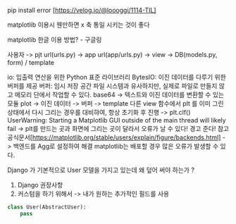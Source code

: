 pip install error [https://velog.io/@loooggi/1114-TIL]

matplotlib 이용시 웬만하면 x 축 통일 시키는 것이 좋다

matplotlib 한글 이용 방법? - 구글링

사용자 -> pjt url(urls.py) -> app url(app/urls.py) -> view -> DB(models.py, form) / template

io: 입출력 연산을 위한 Python 표준 라이브러리
BytesIO: 이진 데이터를 다루기 위한 버퍼를 제공
버퍼: 임시 저장 공간
파일 시스템과 유사하지만, 실제로 파일로 만들지 않고 메모리 단에서 작업할 수 있다.
base64 -> 텍스트와 이진 데이터를 변환할 수 있는 모듈
plot -> 이진 데이터 -> 버퍼 -> template
다른 view 함수에서 plt 를 이미 그린 상태에서 다시 그리는 경우를 대비햐여, 항상 초기화 후 진행 -> plt.clf()
UserWarning: Starting a Matplotlib GUI outside of the main thread will likely fail -> plt를 만드는 곳과 화면에 그리는 곳이 달라서 오류가 날 수 있다! 경고 준다! 참고 공식문서[https://matplotlib.org/stable/users/explain/figure/backends.html] -> 백엔드를 Agg로 설정하여 해결
matplotlib는 배포할 경우 많은 오류가 발생할 수 있다.

Django 가 기본적으로 User 모델을 가지고 있는데 왜 덮어 써야 하는가 ?
1. Django 권장사항
2. 커스텀을 하기 위해서 -> 내가 원하는 추가적인 필드를 사용

```py
class User(AbstractUser):
    pass
```